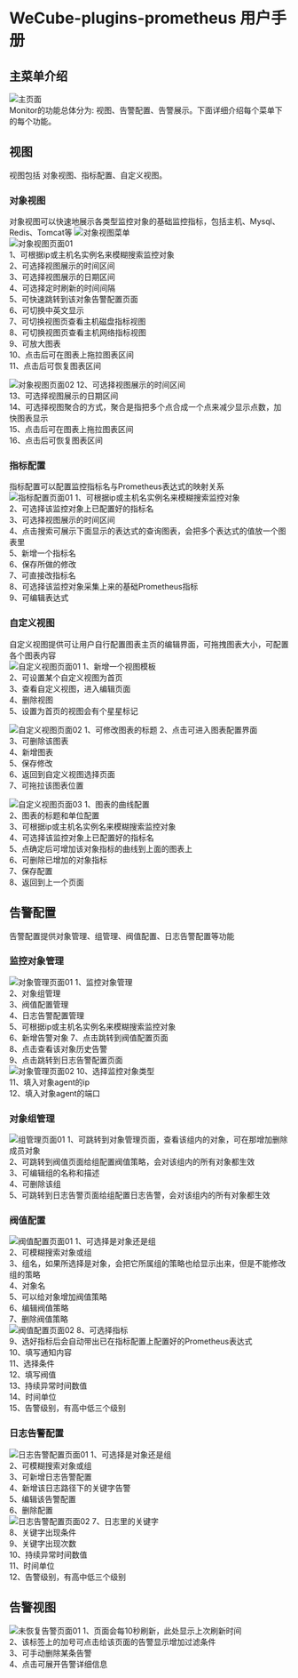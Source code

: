 # WeCube-plugins-prometheus 用户手册

## <span id="menu_introdution"></span>主菜单介绍
![主页面](images/user_guide/user_guide_01.png)  
Monitor的功能总体分为: 视图、告警配置、告警展示。下面详细介绍每个菜单下的每个功能。

## <span id="dashboard"></span>视图  
视图包括 对象视图、指标配置、自定义视图。
### <span id="endpoint_dashboard"></span>对象视图  
对象视图可以快速地展示各类型监控对象的基础监控指标，包括主机、Mysql、Redis、Tomcat等
![对象视图菜单](images/user_guide/user_guide_02.png)  
![对象视图页面01](images/user_guide/user_guide_07.png)  
1、可根据ip或主机名实例名来模糊搜索监控对象  
2、可选择视图展示的时间区间  
3、可选择视图展示的日期区间  
4、可选择定时刷新的时间间隔  
5、可快速跳转到该对象告警配置页面  
6、可切换中英文显示  
7、可切换视图页查看主机磁盘指标视图  
8、可切换视图页查看主机网络指标视图  
9、可放大图表  
10、点击后可在图表上拖拉图表区间  
11、点击后可恢复图表区间  

![对象视图页面02](images/user_guide/user_guide_09.png) 
12、可选择视图展示的时间区间  
13、可选择视图展示的日期区间  
14、可选择视图聚合的方式，聚合是指把多个点合成一个点来减少显示点数，加快图表显示  
15、点击后可在图表上拖拉图表区间  
16、点击后可恢复图表区间  

### <span id="metric_config"></span>指标配置  
指标配置可以配置监控指标名与Prometheus表达式的映射关系  
![指标配置页面01](images/user_guide/user_guide_10.png)
1、可根据ip或主机名实例名来模糊搜索监控对象  
2、可选择该监控对象上已配置好的指标名  
3、可选择视图展示的时间区间  
4、点击搜索可展示下面显示的表达式的查询图表，会把多个表达式的值放一个图表里  
5、新增一个指标名  
6、保存所做的修改  
7、可直接改指标名  
8、可选择该监控对象采集上来的基础Prometheus指标  
9、可编辑表达式  

### <span id="custom_dashboard"></span>自定义视图
自定义视图提供可让用户自行配置图表主页的编辑界面，可拖拽图表大小，可配置各个图表内容  
![自定义视图页面01](images/user_guide/user_guide_11.png)
1、新增一个视图模板  
2、可设置某个自定义视图为首页  
3、查看自定义视图，进入编辑页面  
4、删除视图  
5、设置为首页的视图会有个星星标记 
 
![自定义视图页面02](images/user_guide/user_guide_12.png)
1、可修改图表的标题
2、点击可进入图表配置界面  
3、可删除该图表  
4、新增图表  
5、保存修改  
6、返回到自定义视图选择页面  
7、可拖拉该图表位置  

![自定义视图页面03](images/user_guide/user_guide_13.png)
1、图表的曲线配置  
2、图表的标题和单位配置  
3、可根据ip或主机名实例名来模糊搜索监控对象  
4、可选择该监控对象上已配置好的指标名  
5、点确定后可增加该对象指标的曲线到上面的图表上  
6、可删除已增加的对象指标  
7、保存配置  
8、返回到上一个页面  

## <span id="alarm_config"></span>告警配置
告警配置提供对象管理、组管理、阀值配置、日志告警配置等功能  
### <span id="endpoint_config"></span>监控对象管理
![对象管理页面01](images/user_guide/user_guide_14.png)
1、监控对象管理  
2、对象组管理  
3、阀值配置管理  
4、日志告警配置管理  
5、可根据ip或主机名实例名来模糊搜索监控对象  
6、新增告警对象
7、点击跳转到阀值配置页面  
8、点击查看该对象历史告警  
9、点击跳转到日志告警配置页面  
![对象管理页面02](images/user_guide/user_guide_15.png)
10、选择监控对象类型  
11、填入对象agent的ip  
12、填入对象agent的端口  

### <span id="group_config"></span>对象组管理
![组管理页面01](images/user_guide/user_guide_16.png)
1、可跳转到对象管理页面，查看该组内的对象，可在那增加删除成员对象  
2、可跳转到阀值页面给组配置阀值策略，会对该组内的所有对象都生效  
3、可编辑组的名称和描述  
4、可删除该组  
5、可跳转到日志告警页面给组配置日志告警，会对该组内的所有对象都生效  

### <span id="threshold_config"></span>阀值配置
![阀值配置页面01](images/user_guide/user_guide_17.png)
1、可选择是对象还是组  
2、可模糊搜索对象或组  
3、组名，如果所选择是对象，会把它所属组的策略也给显示出来，但是不能修改组的策略  
4、对象名  
5、可以给对象增加阀值策略  
6、编辑阀值策略  
7、删除阀值策略  
![阀值配置页面02](images/user_guide/user_guide_18.png)
8、可选择指标  
9、选好指标后会自动带出已在指标配置上配置好的Prometheus表达式  
10、填写通知内容  
11、选择条件  
12、填写阀值  
13、持续异常时间数值  
14、时间单位  
15、告警级别，有高中低三个级别  

### <span id="log_monitor_config"></span>日志告警配置
![日志告警配置页面01](images/user_guide/user_guide_19.png)
1、可选择是对象还是组  
2、可模糊搜索对象或组  
3、可新增日志告警配置  
4、新增该日志路径下的关键字告警  
5、编辑该告警配置  
6、删除配置  
![日志告警配置页面02](images/user_guide/user_guide_20.png)
7、日志里的关键字  
8、关键字出现条件  
9、关键字出现次数  
10、持续异常时间数值  
11、时间单位  
12、告警级别，有高中低三个级别   

## <span id="alarm_dashboard"></span>告警视图
![未恢复告警页面01](images/user_guide/user_guide_21.png)
1、页面会每10秒刷新，此处显示上次刷新时间  
2、该标签上的加号可点击给该页面的告警显示增加过滤条件  
3、可手动删除某条告警  
4、点击可展开告警详细信息  

